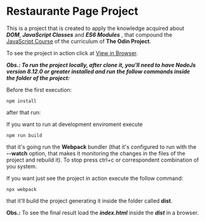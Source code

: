 # Restaurante Page Project

This is a project that is created to apply the knowledge acquired about ***DOM***, ***JavaScript Classes***  and ***ES6 Modules*** , that compound the [JavaScript Course](https://www.theodinproject.com/courses/javascript) of the curriculum of **The Odin Project**.  

To see the project in action click at [View in Browser](https://fcarlosdev.github.io/restaurant-page/).  

***Obs.: To run the project locally, after clone it, you'll need to have NodeJs version 8.12.0 or greater installed and run the follow commands inside the folder of the project:***  

Before the first execution:  

```
npm install
```  
after that run:  

If you want to run at development enviroment execute  

```
npm run build
```  
that it's going run the **Webpack** bundler (that it's configured to run with the **--watch** option, that makes it monitoring the changes in the files of the project and rebuild it). To stop press ctrl+c or correspondent combination of you system.  

If you want just see the project in action execute the follow command:  

```
npx webpack
```
that it'll build the project generating it inside the folder called **dist**.  

**Obs.:** To see the final result load the ***index.html*** inside the ***dist*** in a browser.
